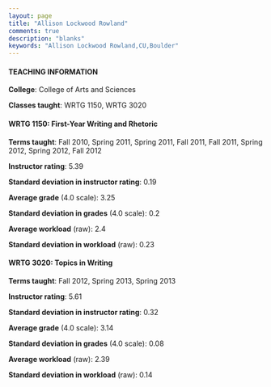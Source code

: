 ```yaml
---
layout: page
title: "Allison Lockwood Rowland" 
comments: true
description: "blanks"
keywords: "Allison Lockwood Rowland,CU,Boulder"
---
```

<head>
<script src="https://ajax.googleapis.com/ajax/libs/jquery/2.1.3/jquery.min.js"></script>
<script src="https://dl.dropboxusercontent.com/s/pc42nxpaw1ea4o9/highcharts.js?dl=0"></script>
<!-- <script src="../assets/js/highcharts.js"></script> -->
<style type="text/css">@font-face {
	font-family: "Bebas Neue";
	src: url(https://www.filehosting.org/file/details/544349/BebasNeue Regular.otf) format("opentype");
	}
	h1.Bebas { 
		font-family: "Bebas Neue", Verdana, Tahoma;
	}
</style>
</head>
	   
#### TEACHING INFORMATION

**College**: College of Arts and Sciences

**Classes taught**: WRTG 1150, WRTG 3020

#### WRTG 1150: First-Year Writing and Rhetoric

**Terms taught**: Fall 2010, Spring 2011, Spring 2011, Fall 2011, Fall 2011, Spring 2012, Spring 2012, Fall 2012

**Instructor rating**: 5.39

**Standard deviation in instructor rating**: 0.19

**Average grade** (4.0 scale): 3.25

**Standard deviation in grades** (4.0 scale): 0.2

**Average workload** (raw): 2.4

**Standard deviation in workload** (raw): 0.23

#### WRTG 3020: Topics in Writing

**Terms taught**: Fall 2012, Spring 2013, Spring 2013

**Instructor rating**: 5.61

**Standard deviation in instructor rating**: 0.32

**Average grade** (4.0 scale): 3.14

**Standard deviation in grades** (4.0 scale): 0.08

**Average workload** (raw): 2.39

**Standard deviation in workload** (raw): 0.14

